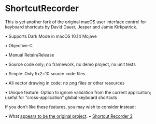 # ShortcutRecorder

This is yet another fork of the original macOS user interface control for keyboard shortcuts by David Dauer, Jesper and Jamie Kirkpatrick.


• Supports Dark Mode in macOS 10.14 Mojave

• Objective-C

• Manual Retain/Release

• Source code only; no framework, no demo project, no unit tests

• Simple: Only 5x2=10 source code files

• All vector drawing in code; no png files or other resources

• Unique feature: Option to ignore validation from the current application; useful for "cross-application" global keyboard shortcuts


If you don't like these features, you may wish to consider instead:

• What [appears to be the original project](https://github.com/shortcutrecorder/shortcutrecorder.git).
• [Shortcut Recorder 2](https://github.com/JanX2/ShortcutRecorder.git)
